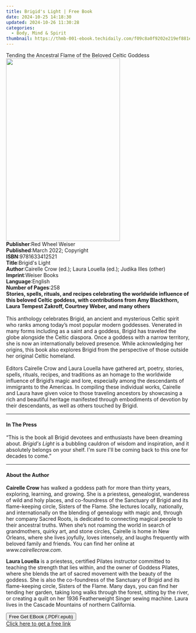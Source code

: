 ```yaml
---
title: Brigid's Light | Free Book
date: 2024-10-25 14:18:30
updated: 2024-10-26 11:30:28
categories:
  - Body, Mind & Spirit
thumbnail: https://thmb-001-ebook.techidaily.com/f09c8a0f9202e219ef881eb2a5e8e36e3f7b845cef6a8f3c90d98f31dab9fc44.jpg
---
```

<main id="book-container">
  <div class="flex flex-col">
    <div class="book-brief flex-1 py-6 px-4 sm:p-6 md:py-10 md:px-8">
      <!-- brief-->
      <div class="book-brief-main">
        Tending the Ancestral Flame of the Beloved Celtic Goddess
      </div>
    </div>
    <div
      class="book-meta-info flex-1 grid gap-4 col-start-1 col-end-3 row-start-1 sm:mb-6 sm:grid-cols-4 lg:gap-6 lg:col-start-2 lg:row-end-6 lg:row-span-6 lg:mb-0"
    >
      <div
        class="book-meta-info-left place-content-center mt-4 p-4 text-sm leading-6 col-start-2 col-span-2 dark:text-slate-400"
      >
        <img
          class="w-full h-500 object-cover rounded-lg sm:h-255 sm:col-span-2 lg:col-span-full"
          src="https://img-001-ebook.techidaily.com/c7140ebfb26d7ca4401c901247e3d9caf0dc139c42e644509f322afe4f4fcfab.jpg"
          alt=""
          width="312"
          height="500"
        />
      </div>
      <div
        class="book-meta-info-right mt-2 col-start-1 row-start-2 col-span-3 self-center"
      >
        <!-- meta data  -->
        <div class="flex flex-col px-4 md:px-8">
          <div class="flex-1">
            <strong>Publisher</strong>:<span class="px-2"
              >Red Wheel Weiser</span
            >
          </div>
          <div class="flex-1">
            <strong>Published</strong>:<span class="px-2"
              >March 2022; Copyright</span
            >
          </div>
          <div class="flex-1">
            <strong>ISBN</strong>:<span class="px-2">9781633412521</span>
          </div>
          <div class="flex-1">
            <strong>Title</strong>:<span class="px-2">Brigid&#39;s Light</span>
          </div>
          <div class="flex-1">
            <strong>Author</strong>:<span class="px-2"
              >Cairelle Crow (ed.); Laura Louella (ed.); Judika Illes
              (other)</span
            >
          </div>
          <div class="flex-1">
            <strong>Imprint</strong>:<span class="px-2">Weiser Books</span>
          </div>
          <div class="flex-1">
            <strong>Language</strong>:<span class="px-2">English</span>
          </div>
          <div class="flex-1">
            <strong>Number of Pages</strong>:<span class="px-2">258</span>
          </div>
        </div>
      </div>
    </div>
    <div class="book-description flex-1 py-6 px-4 sm:p-6 md:py-10 md:px-8">
      <div class="book-description-main">
        <div accordion-content="" id="description">
          <b
            >Stories, spells, rituals, and recipes celebrating the worldwide
            influence of this beloved Celtic goddess, with contributions from
            Amy Blackthorn, Laura Tempest Zakroff, Courtney Weber, and many
            others</b
          ><br /><br />
          This anthology celebrates Brigid, an ancient and mysterious Celtic
          spirit who ranks among today’s most popular modern goddesses.
          Venerated in many forms including as a saint and a goddess, Brigid has
          traveled the globe alongside the Celtic diaspora. Once a goddess with
          a narrow territory, she is now an internationally beloved presence.
          While acknowledging her origins, this book also explores Brigid from
          the perspective of those outside her original Celtic homeland.<br /><br />
          Editors Cairelle Crow and Laura Louella have gathered art, poetry,
          stories, spells, rituals, recipes, and traditions as an homage to the
          worldwide influence of Brigid’s magic and lore, especially among the
          descendants of immigrants to the Americas. In compiling these
          individual works, Cairelle and Laura have given voice to those
          traveling ancestors by showcasing a rich and beautiful heritage
          manifested through embodiments of devotion by their descendants, as
          well as others touched by Brigid.
        </div>
        <div class="accordion-fader"></div>
      </div>
    </div>
    <div class="book-excerpts flex-1 py-6 px-4 sm:p-6 md:py-10 md:px-8">
      <!-- excerpts-->
      <div class="book-excerpts-main">
        <hr />
        <h4 class="placeholder placeholder-heading">
          <span>In The Press</span>
        </h4>
        <p>
          “This is the book all Brigid devotees and enthusiasts have been
          dreaming about. <i>Brigid's Light </i>is a bubbling cauldron of wisdom
          and inspiration, and it absolutely belongs on your shelf. I'm sure
          I'll be coming back to this one for decades to come.”
        </p>
      </div>
    </div>
    <div class="book-about-author flex-1 py-6 px-4 sm:p-6 md:py-10 md:px-8">
      <!-- about author-->
      <div class="book-main-author-main">
        <hr />
        <h4 class="placeholder placeholder-heading">
          <span>About the Author</span>
        </h4>
        <p></p>
        <p>
          <b>Cairelle Crow</b> has walked a goddess path for more than thirty
          years, exploring, learning, and growing. She is a priestess,
          genealogist, wanderess of wild and holy places, and co-foundress of
          the Sanctuary of Brigid and its flame-keeping circle, Sisters of the
          Flame. She lectures locally, nationally, and internationally on the
          blending of genealogy with magic and, through her company Sacred
          Roots, is dedicated to connecting magical people to their ancestral
          truths.&nbsp;When she’s not roaming the world in search of
          grandmothers, quirky art, and stone circles, Cairelle is home in New
          Orleans, where she lives joyfully, loves intensely, and laughs
          frequently with beloved family and friends. You can find her online at
          <span><i>www.cairellecrow.com</i></span
          >.
        </p>
        <p>
          <b>Laura Louella</b> is a priestess, certified Pilates&nbsp;instructor
          committed to teaching the strength that lies within, and the owner of
          Goddess Pilates, where she blends the art of sacred movement with the
          beauty of the goddess. She is also the co-foundress of the Sanctuary
          of Brigid and its flame-keeping circle, Sisters of the Flame. Many
          days, you can find her tending her garden, taking long walks through
          the forest, sitting by the river, or creating a quilt on her 1936
          Featherweight Singer sewing machine. Laura lives in the Cascade
          Mountains of northern California.
        </p>
        <p></p>
      </div>
    </div>
    <div class="book-free-get flex-1 py-6 px-4 sm:p-6 md:py-10 md:px-8">
      <button
        id="btn-free-get"
        class="bg-blue-500 hover:bg-blue-700 text-white font-bold py-2 px-4 rounded"
      >
        Free Get EBook (.PDF/.epub)
      </button>
      <div id="countdown-display" class="px-2 text-lg mt-2"></div>
      <a
        id="free-link"
        class="hidden bg-blue-500 hover:bg-blue-700 text-white font-bold py-2 px-4 rounded"
        href="https://www.ebooks.com/en-us/book/210367978/brigid-s-light/cairelle-crow/"
        target="_blank"
        >Click here to get a free link</a
      >
    </div>
    <script>
      let countdownTime = 0;
      let countdownInterval = null;
      document
        .getElementById('btn-free-get')
        .addEventListener('click', startCountdown);
      function startCountdown() {
        countdownTime = new Date().getTime() + 60000 * 3;
        countdownInterval = setInterval(updateCountdown, 1000);
        document.getElementById('btn-free-get').disabled = true;
        document
          .getElementById('btn-free-get')
          .classList.add('bg-gray-500', 'cursor-not-allowed');
      }
      function updateCountdown() {
        let currentTime = new Date().getTime();
        let timeLeft = countdownTime - currentTime;
        let secondsLeft = Math.floor(timeLeft / 1000);
        document.getElementById('countdown-display').innerHTML =
          `Remaining time: ${secondsLeft} seconds.`;
        if (secondsLeft <= 0) {
          clearInterval(countdownInterval);
          document.getElementById('btn-free-get').classList.add('hidden');
          document.getElementById('free-link').classList.remove('hidden');
          document.getElementById('countdown-display').innerHTML = '';
        }
      }
    </script>
  </div>
</main>
